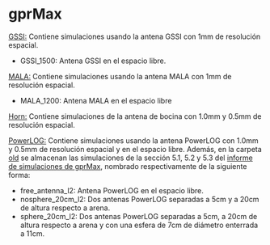 # gprMax

[GSSI:](https://github.com/gdh-uniandes/GPR-Uniandes/blob/main/Simulaciones/gprMax/GSSI) Contiene simulaciones usando la antena GSSI con 1mm de resolución espacial.
* GSSI_1500: Antena GSSI en el espacio libre.

[MALA:](https://github.com/gdh-uniandes/GPR-Uniandes/blob/main/Simulaciones/gprMax/MALA) Contiene simulaciones usando la antena MALA con 1mm de resolución espacial.
* MALA_1200: Antena MALA en el espacio libre

[Horn:](https://github.com/gdh-uniandes/GPR-Uniandes/tree/main/Simulaciones/gprMax/Horn) Contiene simulaciones de la antena de bocina con 1.0mm y 0.5mm de resolución espacial.

[PowerLOG:](https://github.com/gdh-uniandes/GPR-Uniandes/blob/main/Simulaciones/gprMax/PowerLOG) Contiene simulaciones usando la antena PowerLOG con 1.0mm y 0.5mm de resolución espacial y en el espacio libre. Además, en la carpeta [old](https://github.com/gdh-uniandes/GPR-Uniandes/tree/main/Simulaciones/gprMax/PowerLOG/old) se almacenan las simulaciones de la sección 5.1, 5.2 y 5.3 del [informe de simulaciones de gprMax](https://github.com/gdh-uniandes/GPR-Uniandes/blob/main/Documentos/Conversion_de_archivos_CAD_gprMax.pdf), nombrado respectivamente de la siguiente forma:
* free_antenna_l2: Antena PowerLOG en el espacio libre.
* nosphere_20cm_l2: Dos antenas PowerLOG separadas a 5cm y a 20cm de altura respecto a arena.
* sphere_20cm_l2: Dos antenas PowerLOG separadas a 5cm, a 20cm de altura respecto a arena y con una esfera de 7cm de diámetro enterrada a 11cm.